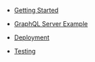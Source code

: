 - [Getting Started](getting_started.md)
  
- [GraphQL Server Example](graphql_server_example.md)
  
- [Deployment](deployment.md)

- [Testing](testing.md)
  